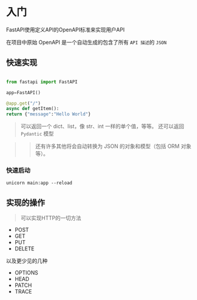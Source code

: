 # 入门

FastAPI使用定义API的OpenAPI标准来实现用户API

在项目中原始 OpenAPI 是一个自动生成的包含了所有 `API 描述`的 `JSON`


## 快速实现

```python

from fastapi import FastAPI

app=FastAPI()

@app.get("/")
async def getItem():
return {"message":"Hello World"}

```
> 可以返回一个 dict、list，像 str、int 一样的单个值，等等。
> 还可以返回 `Pydantic` 模型

> > 还有许多其他将会自动转换为 JSON 的对象和模型（包括 ORM 对象等）。

### 快速启动

`unicorn main:app --reload`

## 实现的操作

> 可以实现HTTP的一切方法

- POST
- GET
- PUT
- DELETE

以及更少见的几种

- OPTIONS
- HEAD
- PATCH
- TRACE

